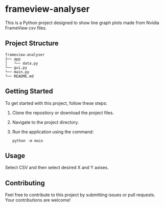 # frameview-analyser

This is a Python project designed to show line graph plots made from Nvidia FrameView csv files.

## Project Structure

```
frameview-analyser
├── app
│   └── data.py
└── gui.py
└── main.py
└── README.md
```

## Getting Started

To get started with this project, follow these steps:

1. Clone the repository or download the project files.
2. Navigate to the project directory.
3. Run the application using the command:

   ```
   python -m main
   ```

## Usage

Select CSV and then select desired X and Y axises.

## Contributing

Feel free to contribute to this project by submitting issues or pull requests. Your contributions are welcome!